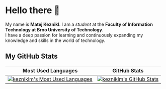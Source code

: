 # Hello there 👋
My name is **Matej Keznikl**.
I am a *student* at the **Faculty of Information Technology at Brno University of Technology**. \
I have a deep passion for learning and continuously expanding my knowledge and skills in the world of technology.

## My GitHub Stats

| Most Used Languages | GitHub Stats |
| ------------------- | ------------ |
| [![kezniklm's Most Used Languages](https://github-stats-kezniklm.vercel.app/api/top-langs/?username=kezniklm&langs_count=10&include_all_commits=true&layout=compact&theme=monokai)](https://github.com/kezniklm) | [![kezniklm's GitHub Stats](https://github-stats-kezniklm.vercel.app/api?username=kezniklm&count_private=true&hide=contribs&show_icons=true&theme=monokai&include_all_commits=true)](https://github.com/kezniklm) |
